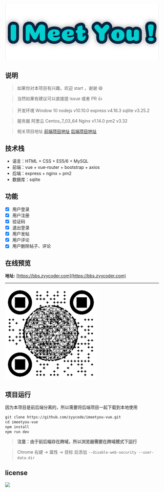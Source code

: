 ![](/imeetyou-logo.png)

## 说明
> 如果你对本项目有兴趣，欢迎 start ，谢谢 😄

> 当然如果有建议可以直接提 issue 或者 PR 👍

> 开发环境 Window 10 nodejs v10.10.0 express v4.16.3 sqlite v3.25.2

> 服务器 阿里云 Centos_7_03_64 Nginx v1.14.0 pm2 v3.32

> 相关项目地址 [前端项目地址](https://github.com/zyycode/imeetyou-vue) [后端项目地址](https://github.com/zyycode/imeetyou-node)

## 技术栈
- 语言：HTML + CSS + ES5/6 + MySQL
- 前端：vue + vue-router + bootstrap + axios
- 后端：express + nginx + pm2
- 数据库：sqlite

## 功能
- [x] 用户登录
- [x] 用户注册
- [x] 验证码
- [x] 退出登录
- [x] 用户发帖
- [x] 用户评论
- [x] 用户删除帖子、评论

## 在线预览
**地址:** [https://bbs.zyycoder.com](https://bbs.zyycoder.com)

----
![](/code.png)

## 项目运行
因为本项目是前后端分离的，所以需要将后端项目一起下载到本地使用

```
git clone https://github.com/zyycode/imeetyou-vue.git
cd imeetyou-vue
npm install
npm run dev
```
> **注意：由于前后端存在跨域，所以浏览器需要在跨域模式下运行**

> Chrome 右键 -> 属性 -> 目标 后添加 `--disable-web-security --user-data-dir`

## license
![](https://badgen.net/github/license/micromatch/micromatch)